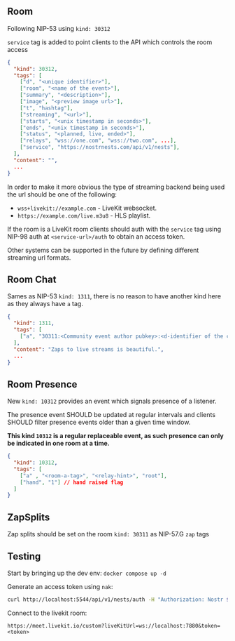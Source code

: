 ## Room

Following NIP-53 using `kind: 30312`

`service` tag is added to point clients to the API which controls the room access

```json
{
  "kind": 30312,
  "tags": [
    ["d", "<unique identifier>"],
    ["room", "<name of the event>"],
    ["summary", "<description>"],
    ["image", "<preview image url>"],
    ["t", "hashtag"],
    ["streaming", "<url>"],
    ["starts", "<unix timestamp in seconds>"],
    ["ends", "<unix timestamp in seconds>"],
    ["status", "<planned, live, ended>"],
    ["relays", "wss://one.com", "wss://two.com", ...],
    ["service", "https://nostrnests.com/api/v1/nests"],
  ],
  "content": "",
  ...
}
```

In order to make it more obvious the type of streaming backend being used the url should be one of the following:
- `wss+livekit://example.com` - LiveKit websocket.
- `https://example.com/live.m3u8` - HLS playlist.

If the room is a LiveKit room clients should auth with the `service` tag using NIP-98 auth at `<service-url>/auth` 
to obtain an access token.

Other systems can be supported in the future by defining different streaming url formats.

## Room Chat

Sames as NIP-53 `kind: 1311`, there is no reason to have another kind here as they always have `a` tag.

```json
{
  "kind": 1311,
  "tags": [
    ["a", "30311:<Community event author pubkey>:<d-identifier of the community>", "<Optional relay url>", "root"]
  ],
  "content": "Zaps to live streams is beautiful.",
  ...
}
```

## Room Presence

New `kind: 10312` provides an event which signals presence of a listener. 

The presence event SHOULD be updated at regular intervals and clients SHOULD filter presence events older than 
a given time window.

**This kind `10312` is a regular replaceable event, as such presence can only be indicated in one room at a time.**

```json
{
  "kind": 10312,
  "tags": [
    ["a" , "<room-a-tag>", "<relay-hint>", "root"],
    ["hand", "1"] // hand raised flag
  ]
}
```

## ZapSplits

Zap splits should be set on the room `kind: 30311` as NIP-57.G `zap` tags

## Testing
Start by bringing up the dev env:
`docker compose up -d`

Generate an access token using `nak`:
```bash
curl http://localhost:5544/api/v1/nests/auth -H "Authorization: Nostr $(nak event -k 27235 -t method=GET -t u=http://localhost:5544/api/v1/nests/auth | base64)"
```

Connect to the livekit room: 
```
https://meet.livekit.io/custom?liveKitUrl=ws://localhost:7880&token=<token>
```
